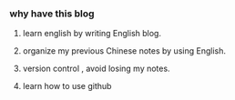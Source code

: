 
### why have this blog

1. learn english by writing English blog.

2. organize my previous Chinese notes by using English.

3. version control , avoid losing my notes.

4. learn how to use github 

